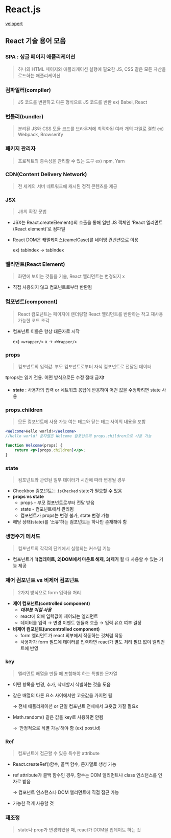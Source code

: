 # React.js

[velopert](https://velopert.com/3612)

## React 기술 용어 모음

### SPA : 싱글 페이지 애플리케이션

> 하나의 HTML 페이지와 애플리케이션 실행에 필요한 JS, CSS 같은 모든 자산을 로드하는 애플리케이션
> 

### 컴파일러(compiler)

> JS 코드를 변환하고 다른 형식으로 JS 코드를 반환
ex) Babel, React
> 

### 번들러(bundler)

> 분리된 JS와 CSS 모듈 코드를 브라우저에 최적화된 여러 개의 파일로 결합
ex) Webpack, Browserify
> 

### 패키지 관리자

> 프로젝트의 종속성을 관리할 수 있는 도구
ex) npm, Yarn
> 

### CDN(Content Delivery Network)

> 전 세계의 서버 네트워크에 캐시된 정적 콘텐츠를 제공
> 

### JSX

> JS의 확장 문법
> 
- JSX는 React.createElement()의 호출을 통해 일반 JS 객체인 ‘React 엘리먼트(React element)’로 컴파일
- React DOM은 캐멀케이스(camelCase)를 네이밍 컨벤션으로 이용
    
    ex) tabindex → tabIndex
    

### 엘리먼트(React Element)

> 화면에 보이는 것들을 기술, React 엘리먼트는 변경되지 x
> 
- 직접 사용되지 않고 컴포넌트로부터 반환됨

### 컴포넌트(component)

> React 컴포넌트는 페이지에 렌더링할 React 엘리먼트를 반환하는 작고 재사용 가능한 코드 조각
> 
- 컴포넌트 이름은 항상 대문자로 시작
    
    ex) `<wrapper/>` x → `<Wrapper/>`
    

### props

> 컴포넌트의 입력값. 부모 컴포넌트로부터 자식 컴포넌트로 전달된 데이터
> 

❗️props는 읽기 전용. 어떤 방식으로든 수정 절대 금지❗️

- **state** : 사용자의 입력 or 네트워크 응답에 반응하여 어떤 값을 수정하려면 state 사용

### props.children

> 모든 컴포넌트에 사용 가능
여는 태그와 닫는 태그 사이의 내용을 포함
> 

```jsx
<Welcome>Hello world!</Welcome>
//Hello world! 문자열은 Welcome 컴포넌트의 props.children으로 사용 가능

function Welcome(props) {
	return <p>{props.children}</p>;
}
```

### state

> 컴포넌트와 관련된 일부 데이터가 시간에 따라 변경될 경우
> 
- Checkbox 컴포넌트는 `isChecked` state가 필요할 수 있음
- **props vs state**
    - props - 부모 컴포넌트로부터 전달 받음
    - state - 컴포넌트에서 관리됨
    - 컴포넌트가 props는 변경 불가, state 변경 가능
- 해당 상태(state)를 ‘소유’하는 컴포넌트는 하나만 존재해야 함

### 생명주기 메서드

> 컴포넌트의 각각의 단계에서 실행되는 커스텀 기능
> 
- 컴포넌트가 **1)업데이트, 2)DOM에서 마운트 해제, 3)제거** 될 때 사용할 수 있는 기능 제공

### 제어 컴포넌트 vs 비제어 컴포넌트

> 2가지 방식으로 form 입력을 처리
> 
- **제어 컴포넌트(controlled component)**
    - ***대부분 이걸 사용***
    - react에 의해 입력값이 제어되는 엘리먼트
    - 데이터를 입력 → 변경 이벤트 핸들러 호출 → 입력 유효 여부 결정
- **비제어 컴포넌트(uncontrolled component)**
    - form 엘리먼트가 react 외부에서 작동하는 것처럼 작동
    - 사용자가 form 필드에 데이터를 입력하면 react가 별도 처리 필요 없이 엘리먼트에 반영
    

### key

> 엘리먼트 배열을 만들 때 포함해야 하는 특별한 문자열
> 
- 어떤 항목을 변경, 추가, 삭제할지 식별하는 것을 도움
- 같은 배열의 다른 요소 사이에서만 고윳값을 가지면 됨
    
    → 전체 애플리케이션 or 단일 컴포넌트 전체에서 고윳값 가질 필요x
    
- Math.random() 같은 값을 key로 사용하면 안됨
    
    → ‘안정적으로 식별 가능’해야 함 (ex) post.id)
    

### Ref

> 컴포넌트에 접근할 수 있응 특수한 attribute
> 
- React.createRef()함수, 콜백 함수, 문자열로 생성 가능
- ref attribute가 콜백 함수인 경우, 함수는 DOM 엘리먼트나 class 인스턴스를 인자로 받음
    
    → 컴포넌트 인스턴스나 DOM 엘리먼트에 직접 접근 가능
    
- 가능한 적게 사용할 것

### 재조정

> state나 prop가 변경되었을 때, react가 DOM을 업데이트 하는 것
